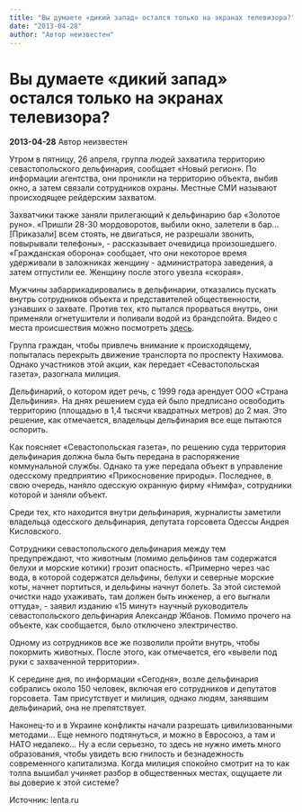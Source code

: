 ```yaml
---
title: "Вы думаете «дикий запад» остался только на экранах телевизора?"
date: "2013-04-28"
author: "Автор неизвестен"
---
```


# Вы думаете «дикий запад» остался только на экранах телевизора?

**2013-04-28** Автор неизвестен

Утром в пятницу, 26 апреля, группа людей захватила территорию севастопольского дельфинария, сообщает «Новый регион». По информации агентства, они проникли на территорию объекта, выбив окно, а затем связали сотрудников охраны. Местные СМИ называют происходящее рейдерским захватом.

Захватчики также заняли прилегающий к дельфинарию бар «Золотое руно». «Пришли 28-30 мордоворотов, выбили окно, залетели в бар... [Приказали] всем стоять, не двигаться, не разрешали звонить, повырывали телефоны», - рассказывает очевидица произошедшего. «Гражданская оборона» сообщает, что они некоторое время удерживали в заложниках женщину - администратора заведения, а затем отпустили ее. Женщину после этого увезла «скорая».

Мужчины забаррикадировались в дельфинарии, отказались пускать внутрь сотрудников объекта и представителей общественности, узнавших о захвате. Против тех, кто пытался прорваться внутрь, они применяли огнетушители и поливали водой из брандспойта. Видео с места происшествия можно посмотреть [здесь](http://www.youtube.com/watch?v=rc-pscWFAV8&feature=player_embedded#!).

Группа граждан, чтобы привлечь внимание к происходящему, попыталась перекрыть движение транспорта по проспекту Нахимова. Однако участников этой акции, как передает «Севастопольская газета», разогнала милиция.

Дельфинарий, о котором идет речь, с 1999 года арендует ООО «Страна Дельфиния». На днях решением суда ей было предписано освободить территорию (площадью в 1,4 тысячи квадратных метров) до 2 мая. Это решение, как отмечается, владельцы дельфинария все еще пытаются оспорить.

Как поясняет «Севастопольская газета», по решению суда территория дельфинария должна была быть передана в распоряжение коммунальной службы. Однако та уже передала объект в управление одесскому предприятию «Прикосновение природы». Последнее, в свою очередь, наняло одесскую охранную фирму «Нимфа», сотрудники которой и заняли объект.

Среди тех, кто находится внутри дельфинария, журналисты заметили владельца одесского дельфинария, депутата горсовета Одессы Андрея Кисловского.

Сотрудники севастопольского дельфинария между тем предупреждают, что животным (помимо дельфинов там содержатся белухи и морские котики) грозит опасность. «Примерно через час вода, в которой содержатся дельфины, белухи и северные морские коты, начнет портиться, и дельфины начнут болеть. За этой системой очистки надо ухаживать, там должен быть инженер, а его выгнали оттуда», - заявил изданию «15 минут» научный руководитель севастопольского дельфинария Александр Жбанов. Помимо прочего на объекте, как сообщается, было отключено электричество.

Одному из сотрудников все же позволили пройти внутрь, чтобы покормить животных. После этого, как отмечается, его «вывели под руки с захваченной территории».

К середине дня, по информации «Сегодня», возле дельфинария собрались около 150 человек, включая его сотрудников и депутатов горсовета. Там присутствует и милиция, однако людям, занявшим дельфинарий, она не препятствует.

Наконец-то и в Украине конфликты начали разрешать цивилизованными методами... Еще немного подтянуться, и можно в Евросоюз, а там и НАТО недалеко... Ну а если серьезно, то здесь не нужно иметь много образования, чтобы увидеть всю гнилость и безнадежность современного капитализма. Когда милиция спокойно смотрит на то как толпа вышибал учиняет разбор в общественных местах, ощущаете ли вы доверие к этой системе?

Источник: lenta.ru